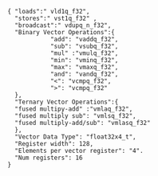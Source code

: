     { "loads":" vld1q_f32",
      "stores":" vst1q_f32" ,
      "broadcast":" vdupq_n_f32",
      "Binary Vector Operations":{
                "add": "vaddq_f32", 
                "sub": "vsubq_f32", 
                "mul" :"vmulq_f32", 
                "min": "vminq_f32",
                "max": "vmaxq_f32",
                "and": "vandq_f32",
                "<": "vcmpq_f32",
                ">": "vcmpq_f32"
      },
      "Ternary Vector Operations":{
      "fused multipy-add" :"vmlaq_f32", 
      "fused multiply sub": "vmlsq_f32",
      "fused multiply-add/sub": "vmlasq_f32"
      },
      "Vector Data Type": "float32x4_t",
      "Register width": 128,
      "Elements per vector register": "4".
      "Num registers": 16
    }

